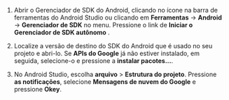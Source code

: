 1. Abrir o Gerenciador de SDK do Android, clicando no ícone na barra de ferramentas do Android Studio ou clicando em **Ferramentas** -> **Android** -> **Gerenciador de SDK** no menu. Pressione o link de **Iniciar o Gerenciador de SDK autônomo** .

2. Localize a versão de destino do SDK do Android que é usado no seu projeto e abri-lo. Se **APIs do Google** já não estiver instalado, em seguida, selecione-o e pressione a **instalar pacotes...**.

3. No Android Studio, escolha **arquivo** > **Estrutura do projeto**. Pressione **as notificações**, selecione **Mensagens de nuvem do Google** e pressione **Okey**.

<!--
3. Open **AndroidManifest.xml** and add this tag to the *application* tag.

        <meta-data android:name="com.google.android.gms.version"
            android:value="@integer/google_play_services_version" />
-->

